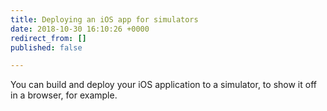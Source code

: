 ```yaml
---
title: Deploying an iOS app for simulators
date: 2018-10-30 16:10:26 +0000
redirect_from: []
published: false

---
```

You can build and deploy your iOS application to a simulator, to show it off in a browser, for example. 